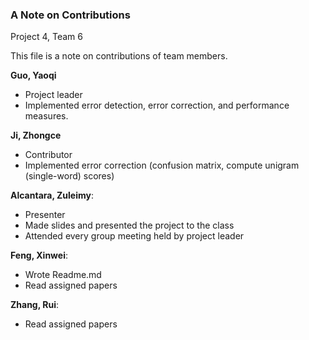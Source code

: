 ### A Note on Contributions

Project 4, Team 6

This file is a note on contributions of team members.

**Guo, Yaoqi**
- Project leader
- Implemented error detection, error correction, and performance measures.

**Ji, Zhongce** 
- Contributor
- Implemented error correction (confusion matrix, compute unigram (single-word) scores)

**Alcantara, Zuleimy**:
- Presenter
- Made slides and presented the project to the class
- Attended every group meeting held by project leader

**Feng, Xinwei**: 
- Wrote Readme.md
- Read assigned papers

**Zhang, Rui**:
- Read assigned papers
